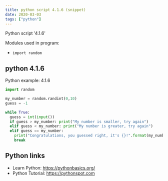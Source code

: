 ```yaml
---
title: python script 4.1.6 (snippet)
date: 2020-03-03
tags: ["python"]
---
```

Python script '4.1.6'


Modules used in program: 
* `import random`

## python 4.1.6

Python example: 4.1.6

```python
import random

my_number = random.randint(0,10)
guess = -1

while True:
  guess = int(input())
  if guess > my_number: print("My number is smaller, try again")
  elif guess < my_number: print("My number is greater, try again")
  elif guess == my_number:
    print("Congratulations, you guessed right, it's {}!".format(my_number))
    break


```

## Python links

- Learn Python: https://pythonbasics.org/
- Python Tutorial: https://pythonspot.com
